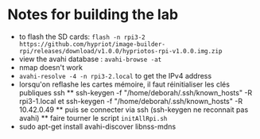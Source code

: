 # Notes for building the lab

* to flash the SD cards: `flash -n rpi3-2 https://github.com/hypriot/image-builder-rpi/releases/download/v1.0.0/hypriotos-rpi-v1.0.0.img.zip`
* view the avahi database : `avahi-browse -at`
* nmap doesn't work
* `avahi-resolve -4 -n rpi3-2.local` to get the IPv4 address
* lorsqu'on reflashe les cartes mémoire, il faut réinitialiser les clés publiques ssh
** ssh-keygen -f "/home/deborah/.ssh/known_hosts" -R rpi3-1.local et ssh-keygen -f "/home/deborah/.ssh/known_hosts" -R 10.42.0.49
** puis se connecter via ssh (ssh-keygen ne reconnait pas avahi)
** faire tourner le script `initAllRpi.sh`
* sudo apt-get install avahi-discover libnss-mdns
 
